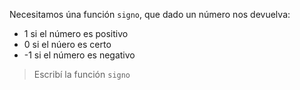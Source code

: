 Necesitamos úna función `signo`, que dado un número nos devuelva: 

* 1 si el número es positivo
* 0 si el núero es certo
* -1 si el número es negativo

> Escribí la función `signo`